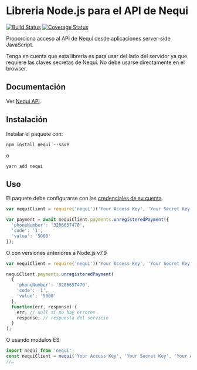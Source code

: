 # Libreria Node.js para el API de Nequi

[![Build Status](https://api.travis-ci.org/dolcalmi/nequi-node.svg?branch=master)](https://travis-ci.org/dolcalmi/nequi-node)
[![Coverage Status](https://coveralls.io/repos/github/dolcalmi/nequi-node/badge.svg?branch=master)](https://coveralls.io/github/dolcalmi/nequi-node?branch=master)

Proporciona acceso al API de Nequi desde aplicaciones server-side JavaScript.

Tenga en cuenta que esta libreria es para usar del lado del servidor ya que
requiere las claves secretas de Nequi. No debe usarse directamente en el browser.

## Documentación

Ver [Nequi API](https://docs.conecta.nequi.com.co/).

## Instalación

Instalar el paquete con:

    npm install nequi --save

o

    yarn add nequi

## Uso

El paquete debe configurarse con las [credenciales de su cuenta][api-keys].

``` js
var nequiClient = require('nequi')('Your Access Key', 'Your Secret Key', 'Your API Key');

var payment = await nequiClient.payments.unregisteredPayment({
  'phoneNumber': '3206657470',
  'code': '1',
  'value': '5000'
});
```
O con versiones anteriores a Node.js v7.9

``` js
var nequiClient = require('nequi')('Your Access Key', 'Your Secret Key', 'Your API Key');

nequiClient.payments.unregisteredPayment(
  {
    'phoneNumber': '3206657470',
    'code': '1',
    'value': '5000'
  },
  function(err, response) {
    err; // null si no hay errores
    response; // respuesta del servicio
  }
);
```
O usando modulos ES:

``` js
import nequi from 'nequi';
const nequiClient = nequi('Your Access Key', 'Your Secret Key', 'Your API Key');
//…
```

[api-keys]: https://conecta.nequi.com.co/content/consultas?view=apiKey

